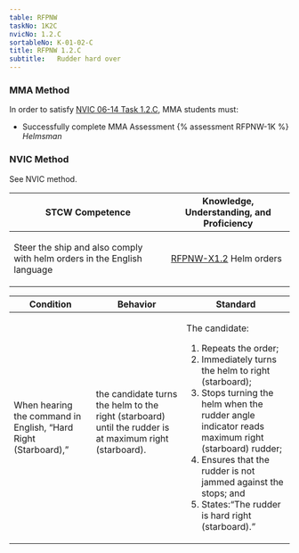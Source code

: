 ```yaml
---
table: RFPNW
taskNo: 1K2C
nvicNo: 1.2.C 
sortableNo: K-01-02-C
title: RFPNW 1.2.C 
subtitle:   Rudder hard over
---
```



### MMA Method

In order to satisfy  [NVIC 06-14  Task  1.2.C]({{site.baseurl}}/assets/images/nvic-06-14.pdf), MMA students must:

* Successfully complete MMA Assessment {% assessment RFPNW-1K %} *Helmsman*


### NVIC Method

<a onclick="togglevisibility('nvic_methods')" >See NVIC method.</a>

<div id='nvic_methods' class='hide'>

<table>
<thead>
<tr>
<th class='forty'> STCW Competence </th>
<th class='sixty'> Knowledge, Understanding, and Proficiency </th>
</tr>
</thead>




<tbody>
<tr><td markdown='1'>

Steer the ship and also comply with helm orders in the English language

</td><td markdown='1'>

[RFPNW-X1.2]({{site.baseurl}}/tables/24.html#RFPNW-X1.2) Helm orders

</td></tr>


</tbody>
</table>


<table>
<thead>
<tr><th class='twenty'>  Condition </th><th class='twenty'> Behavior </th><th  class='sixty'>Standard </th></tr>
</thead>
<tbody >



<tr><td markdown='1'>

When hearing the command in English, “Hard Right (Starboard),”

</td><td markdown='1'>

the candidate turns the helm to the right (starboard) until the rudder is at maximum right (starboard).

<br>

<div class="tooltip">
<span class="tooltiptext">
</span>
</div>


</td><td markdown='1'>

The candidate:

1. Repeats the order;
2. Immediately turns the helm to right (starboard);
3. Stops turning the helm when the rudder angle indicator reads maximum right (starboard) rudder;
4. Ensures that the rudder is not jammed against the stops; and
5. States:“The rudder is hard right (starboard).”

</td></tr>
</tbody>
</table>
</div>
